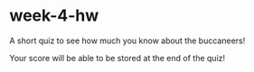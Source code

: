 # week-4-hw

A short quiz to see how much you know about the buccaneers!

Your score will be able to be stored at the end of the quiz!
